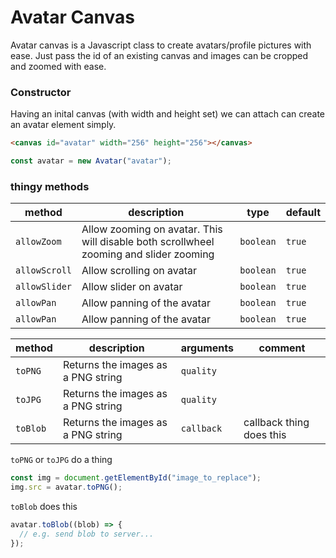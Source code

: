 # Avatar Canvas

Avatar canvas is a Javascript class to create avatars/profile pictures with ease. Just pass the id of an existing canvas and images can be cropped and zoomed with ease.

### Constructor

Having an inital canvas (with width and height set) we can attach can create an avatar element simply.

```html
<canvas id="avatar" width="256" height="256"></canvas>
```

```javascript
const avatar = new Avatar("avatar");
```

### thingy methods

| method        | description                                                                            | type      | default |
| ------------- | -------------------------------------------------------------------------------------- | --------- | ------- |
| `allowZoom`   | Allow zooming on avatar. This will disable both scrollwheel zooming and slider zooming | `boolean` | `true`  |
| `allowScroll` | Allow scrolling on avatar                                                              | `boolean` | `true`  |
| `allowSlider` | Allow slider on avatar                                                                 | `boolean` | `true`  |
| `allowPan`    | Allow panning of the avatar                                                            | `boolean` | `true`  |
| `allowPan`    | Allow panning of the avatar                                                            | `boolean` | `true`  |

| method   | description                        | arguments  | comment                  |
| -------- | ---------------------------------- | ---------- | ------------------------ |
| `toPNG`  | Returns the images as a PNG string | `quality`  |                          |
| `toJPG`  | Returns the images as a PNG string | `quality`  |                          |
| `toBlob` | Returns the images as a PNG string | `callback` | callback thing does this |

`toPNG` or `toJPG` do a thing

```javascript
const img = document.getElementById("image_to_replace");
img.src = avatar.toPNG();
```

`toBlob` does this

```javascript
avatar.toBlob((blob) => {
  // e.g. send blob to server...
});
```

